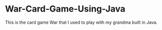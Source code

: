 # War-Card-Game-Using-Java
This is the card game War that I used to play with my grandma built in Java. 
